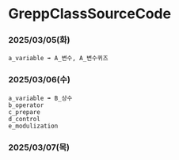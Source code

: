 # GreppClassSourceCode

### 2025/03/05(화)
```
a_variable ➡️ A_변수, A_변수퀴즈
```

### 2025/03/06(수)
```
a_variable ➡️ B_상수
b_operator
c_prepare
d_control
e_modulization
```

### 2025/03/07(목)
```

```
